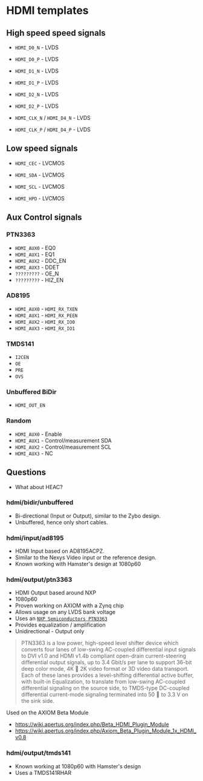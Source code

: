 
# HDMI templates

## High speed speed signals

 * `HDMI_D0_N`  - LVDS
 * `HDMI_D0_P`  - LVDS
 * `HDMI_D1_N`  - LVDS
 * `HDMI_D1_P`  - LVDS
 * `HDMI_D2_N`  - LVDS
 * `HDMI_D2_P`  - LVDS

 * `HDMI_CLK_N` / `HDMI_D4_N` - LVDS
 * `HDMI_CLK_P` / `HDMI_D4_P` - LVDS

## Low speed signals

 * `HDMI_CEC` - LVCMOS

 * `HDMI_SDA` - LVCMOS
 * `HDMI_SCL` - LVCMOS

 * `HDMI_HPD` - LVCMOS

## Aux Control signals

### PTN3363

 * `HDMI_AUX0` - EQ0
 * `HDMI_AUX1` - EQ1
 * `HDMI_AUX2` - DDC_EN
 * `HDMI_AUX3` - DDET
 * `?????????` - OE_N
 * `?????????` - HIZ_EN

### AD8195

 * `HDMI_AUX0` - `HDMI_RX_TXEN`
 * `HDMI_AUX1` - `HDMI_RX_PEEN`
 * `HDMI_AUX2` - `HDMI_RX_IO0`
 * `HDMI_AUX3` - `HDMI_RX_IO1`

### TMDS141
 * `I2CEN`
 * `OE`
 * `PRE`
 * `OVS`

### Unbuffered BiDir
 * `HDMI_OUT_EN`

### Random

 * `HDMI_AUX0` - Enable
 * `HDMI_AUX1` - Control/measurement SDA
 * `HDMI_AUX2` - Control/measurement SCL
 * `HDMI_AUX3` - NC

## Questions

 * What about HEAC?



### hdmi/bidir/unbuffered 

 * Bi-directional (Input or Output), similar to the Zybo design.
 * Unbuffered, hence only short cables.

### hdmi/input/ad8195

 * HDMI Input based on AD8195ACPZ. 
 * Similar to the Nexys Video input or the reference design.
 * Known working with Hamster's design at 1080p60

### hdmi/output/ptn3363

 * HDMI Output based around NXP
 * 1080p60
 * Proven working on AXIOM with a Zynq chip
 * Allows usage on any LVDS bank voltage
 * Uses an [`NXP Semiconductors PTN3363`](http://www.nxp.com/documents/data_sheet/PTN3363.pdf)
 * Provides equalization / amplification
 * Unidirectional - Output only

> PTN3363 is a low power, high-speed level shifter device which converts four
> lanes of low-swing AC-coupled differential input signals to DVI v1.0 and HDMI
> v1.4b compliant open-drain current-steering differential output signals, up
> to 3.4 Gbit/s per lane to support 36-bit deep color mode, 4K  2K video
> format or 3D video data transport. Each of these lanes provides a
> level-shifting differential active buffer, with built-in Equalization, to
> translate from low-swing AC-coupled differential signaling on the source
> side, to TMDS-type DC-coupled differential current-mode signaling terminated
> into 50  to 3.3 V on the sink side.

Used on the AXIOM Beta Module
 * https://wiki.apertus.org/index.php/Beta_HDMI_Plugin_Module
 * https://wiki.apertus.org/index.php/Axiom_Beta_Plugin_Module_1x_HDMI_v0.8

### hdmi/output/tmds141

 * Known working at 1080p60 with Hamster's design
 * Uses a TMDS141RHAR

